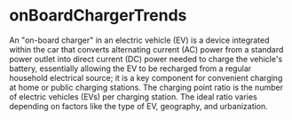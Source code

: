 # onBoardChargerTrends
An "on-board charger" in an electric vehicle (EV) is a device integrated within the car that converts alternating current (AC) power from a standard power outlet into direct current (DC) power needed to charge the vehicle's battery, essentially allowing the EV to be recharged from a regular household electrical source; it is a key component for convenient charging at home or public charging stations. 
The charging point ratio is the number of electric vehicles (EVs) per charging station. The ideal ratio varies depending on factors like the type of EV, geography, and urbanization. 
